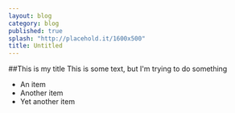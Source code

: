 ```yaml
---
layout: blog
category: blog
published: true
splash: "http://placehold.it/1600x500"
title: Untitled
---
```


##This is my title
This is some text, but I'm trying to do something
- An item
- Another item
- Yet another item



